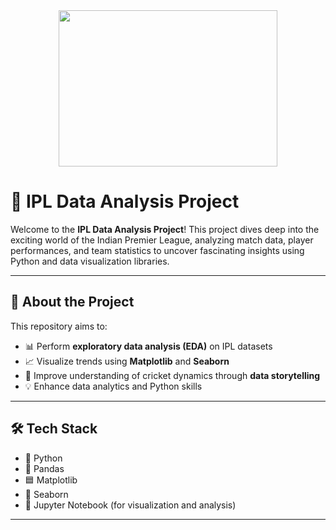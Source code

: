 <div align="center">
  <img height="250" width=350 src="https://user-images.githubusercontent.com/74038190/212748842-9fcbad5b-6173-4175-8a61-521f3dbb7514.gif"  />
</div>

# 🏏 IPL Data Analysis Project

Welcome to the **IPL Data Analysis Project**! This project dives deep into the exciting world of the Indian Premier League, analyzing match data, player performances, and team statistics to uncover fascinating insights using Python and data visualization libraries.

---

## 📌 About the Project

This repository aims to:

- 📊 Perform **exploratory data analysis (EDA)** on IPL datasets
- 📈 Visualize trends using **Matplotlib** and **Seaborn**
- 🧠 Improve understanding of cricket dynamics through **data storytelling**
- 💡 Enhance data analytics and Python skills

- ---

## 🛠️ Tech Stack

- 🐍 Python
- 📘 Pandas
- 🟦 Matplotlib
- 🌊 Seaborn
- 📁 Jupyter Notebook (for visualization and analysis)

---

